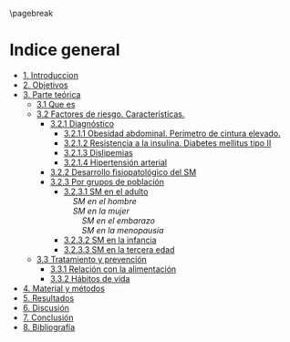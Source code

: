 \pagebreak

# Indice general

- [1. Introduccion](#introducción)
- [2. Objetivos](#objetivos)
- [3. Parte teórica](#parte-teórica)
    - [3.1 Que es](#que-es)
    - [3.2 Factores de riesgo. Características.](#factores-de-riesgo.-características.)
        - [3.2.1 Diagnóstico](#diagnóstico)
            - [3.2.1.1 Obesidad abdominal. Perímetro de cintura elevado.](#obesidad-abdominal.perímetro-de-cintura-elevado.)
            - [3.2.1.2 Resistencia a la insulina. Diabetes mellitus tipo II](#resistencia-a-la-insulina.-diabetes-mellitus-tipo-ii)
            - [3.2.1.3 Dislipemias](#dislipemias)
            - [3.2.1.4 Hipertensión arterial](#hipertensión-arterial)
        - [3.2.2 Desarrollo fisiopatológico del SM](#desarrollo-fisiopatológico-del-sm)
        - [3.2.3 Por grupos de población](#por-grupos-de-población)
            - [3.2.3.1 SM en el adulto](#sm-en-el-adulto)  
                &nbsp;&nbsp;&nbsp;&nbsp;*SM en el hombre*  
                &nbsp;&nbsp;&nbsp;&nbsp;*SM en la mujer*  
                &nbsp;&nbsp;&nbsp;&nbsp;&nbsp;&nbsp;&nbsp;&nbsp;*SM en el embarazo*  
                &nbsp;&nbsp;&nbsp;&nbsp;&nbsp;&nbsp;&nbsp;&nbsp;*SM en la menopausia*
            - [3.2.3.2 SM en la infancia](#sm-en-la-infancia)
            - [3.2.3.3 SM en la tercera edad](#sm-en-la-tercera-edad)
    - [3.3 Tratamiento y prevención](#tratamiento-y-prevención)
        - [3.3.1 Relación con la alimentación](#relación-con-la-alimentación)
        - [3.3.2 Hábitos de vida](#hábitos-de-vida)
- [4. Material y métodos](#material-y-métodos)
- [5. Resultados](#resultados)
- [6. Discusión](#difusión)
- [7. Conclusión](#discusión)
- [8. Bibliografía](#bibliografía)
